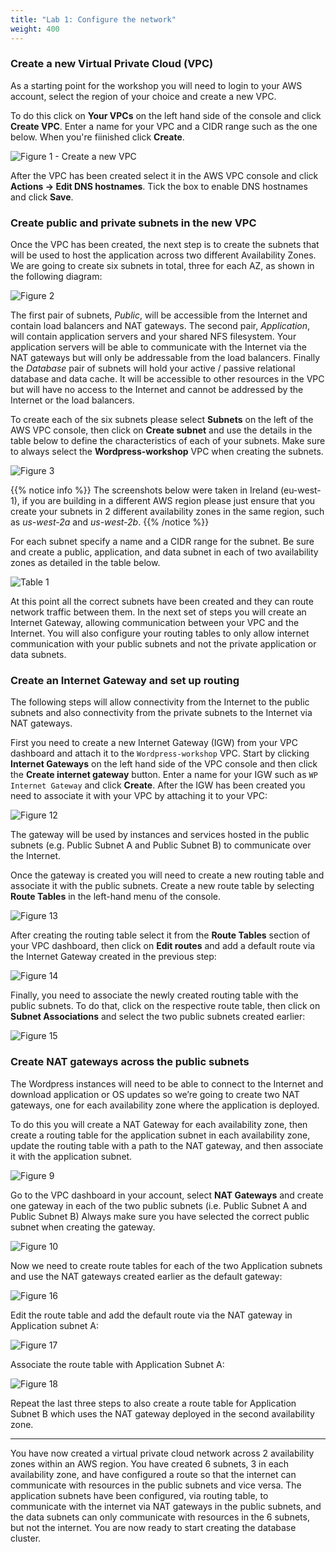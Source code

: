 ```yaml
---
title: "Lab 1: Configure the network"
weight: 400
---
```


### Create a new Virtual Private Cloud (VPC)

As a starting point for the workshop you will need to login to your AWS account, select the region of your choice and create a new VPC.

To do this click on **Your VPCs** on the left hand side of the console and click **Create VPC**.  Enter a name for your VPC and a CIDR range such as the one below.  When you're fiinished click **Create**.

![Figure 1 - Create a new VPC](/images/figure1.png)

After the VPC has been created select it in the AWS VPC console and click **Actions -> Edit DNS hostnames**.  Tick the box to enable DNS hostnames and click **Save**.

### Create public and private subnets in the new VPC

Once the VPC has been created, the next step is to create the subnets that will be used to host the application across two different Availability Zones. We are going to create six subnets in total, three for each AZ, as shown in the following diagram:

![Figure 2](/images/figure2.png)

The first pair of subnets, *Public*, will be accessible from the Internet and contain load balancers and NAT gateways.  The second pair, *Application*, will contain application servers and your shared NFS filesystem.  Your application servers will be able to communicate with the Internet via the NAT gateways but will only be addressable from the load balancers.  Finally the *Database* pair of subnets will hold your active / passive relational database and data cache.  It will be accessible to other resources in the VPC but will have no access to the Internet and cannot be addressed by the Internet or the load balancers.

To create each of the six subnets please select **Subnets** on the left of the AWS VPC console, then click on **Create subnet** and use the details in the table below to define the characteristics of each of your subnets. Make sure to always select the **Wordpress-workshop** VPC when creating the subnets.

![Figure 3](/images/figure3.png)

{{% notice info %}}
The screenshots below were taken in Ireland (eu-west-1), if you are building in a different AWS region please just ensure that you create your subnets in 2 different availability zones in the same region, such as *us-west-2a* and *us-west-2b*.
{{% /notice %}}

For each subnet specify a name and a CIDR range for the subnet.  Be sure and create a public, application, and data subnet in each of two availability zones as detailed in the table below.

![Table 1](/images/table1.png)

At this point all the correct subnets have been created and they can route network traffic between them.  In the next set of steps you will create an Internet Gateway, allowing communication between your VPC and the Internet.  You will also configure your routing tables to only allow internet communication with your public subnets and not the private application or data subnets.

### Create an Internet Gateway and set up routing

The following steps will allow connectivity from the Internet to the public subnets and also connectivity from the private subnets to the Internet via NAT gateways.

First you need to create a new Internet Gateway (IGW) from your VPC dashboard and attach it to the `Wordpress-workshop` VPC.  Start by clicking **Internet Gateways** on the left hand side of the VPC console and then click the **Create internet gateway** button.  Enter a name for your IGW such as `WP Internet Gateway` and click **Create**.  After the IGW has been created you need to associate it with your VPC by attaching it to your VPC:

![Figure 12](/images/figure12.png)

The gateway will be used by instances and services hosted in the public subnets (e.g. Public
Subnet A and Public Subnet B) to communicate over the Internet.

Once the gateway is created you will need to create a new routing table and associate it with
the public subnets.  Create a new route table by selecting **Route Tables** in the left-hand menu of the console.

![Figure 13](/images/figure13.png)

After creating the routing table select it from the **Route Tables** section of your VPC
dashboard, then click on **Edit routes** and add a default route via the Internet Gateway
created in the previous step:

![Figure 14](/images/figure14.png)

Finally, you need to associate the newly created routing table with the public subnets. To do
that, click on the respective route table, then click on **Subnet Associations** and select the
two public subnets created earlier:

![Figure 15](/images/figure15.png)

### Create NAT gateways across the public subnets

The Wordpress instances will need to be able to connect to the Internet and download application or OS updates so we’re going to create two NAT gateways, one for each availability zone where the application is deployed.

To do this you will create a NAT Gateway for each availability zone, then create a routing table for the application subnet in each availability zone, update the routing table with a path to the NAT gateway, and then associate it with the application subnet.

![Figure 9](/images/figure9.png)

Go to the VPC dashboard in your account, select **NAT Gateways** and create one gateway in 
each of the two public subnets (i.e. Public Subnet A and Public Subnet B) Always make sure
you have selected the correct public subnet when creating the gateway.

![Figure 10](/images/figure10.png)

Now we need to create route tables for each of the two Application subnets and use the NAT gateways created earlier as the default gateway:

![Figure 16](/images/figure16.png)

Edit the route table and add the default route via the NAT gateway in Application subnet A:

![Figure 17](/images/figure17.png)

Associate the route table with Application Subnet A:

![Figure 18](/images/figure18.png)

Repeat the last three steps to also create a route table for Application Subnet B which uses the NAT gateway deployed in the second availability zone.

---

You have now created a virtual private cloud network across 2 availability zones within an AWS region.  You have created 6 subnets, 3 in each availability zone, and have configured a route so that the internet can communicate with resources in the public subnets and vice versa.  The application subnets have been configured, via routing table, to communicate with the internet via NAT gateways in the public subnets, and the data subnets can only communicate with resources in the 6 subnets, but not the internet.  You are now ready to start creating the database cluster.
